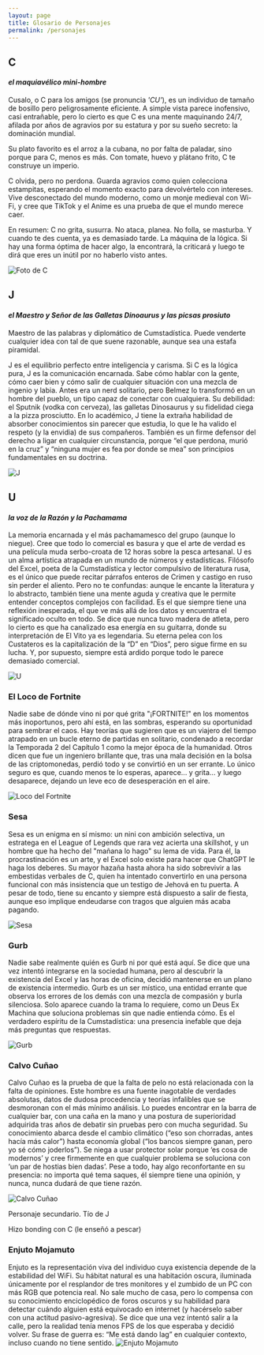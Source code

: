 ```yaml
---
layout: page
title: Glosario de Personajes
permalink: /personajes
---
```


## C

#### *el maquiavélico mini-hombre*

Cusalo, o C para los amigos (se pronuncia *'CU'*), es un individuo de tamaño de bosillo pero peligrosamente eficiente. A simple vista parece inofensivo, casi entrañable, pero lo cierto es que C es una mente maquinando 24/7, afilada por años de agravios por su estatura y por su sueño secreto: la dominación mundial.

Su plato favorito es el arroz a la cubana, no por falta de paladar, sino porque para C, menos es más. Con tomate, huevo y plátano frito, C te construye un imperio.

C olvida, pero no perdona. Guarda agravios como quien colecciona estampitas, esperando el momento exacto para devolvértelo con intereses. Vive desconectado del mundo moderno, como un monje medieval con Wi-Fi, y cree que TikTok y el Anime es una prueba de que el mundo merece caer.

En resumen: C no grita, susurra. No ataca, planea. No folla, se masturba. Y cuando te des cuenta, ya es demasiado tarde.
La máquina de la lógica. Si hay una forma óptima de hacer algo, la encontrará, la criticará y luego te dirá que eres un inútil por no haberlo visto antes.

![Foto de C](/assets/CUSA.jpg)

## J

#### *el Maestro y Señor de las Galletas Dinoaurus y las picsas prosiuto*

Maestro de las palabras y diplomático de Cumstadística. Puede venderte cualquier idea con tal de que suene razonable, aunque sea una estafa piramidal.

J es el equilibrio perfecto entre inteligencia y carisma. Si C es la lógica pura, J es la comunicación encarnada. Sabe cómo hablar con la gente, cómo caer bien y cómo salir de cualquier situación con una mezcla de ingenio y labia. Antes era un nerd solitario, pero Belmez lo transformó en un hombre del pueblo, un tipo capaz de conectar con cualquiera. Su debilidad: el Sputnik (vodka con cerveza), las galletas Dinosaurus y su fidelidad ciega a la pizza prosciutto. En lo académico, J tiene la extraña habilidad de absorber conocimientos sin parecer que estudia, lo que le ha valido el respeto (y la envidia) de sus compañeros. También es un firme defensor del derecho a ligar en cualquier circunstancia, porque “el que perdona, murió en la cruz” y “ninguna mujer es fea por donde se mea” son principios fundamentales en su doctrina.

![J](/assets/FOTO%20PAL%20LINKEDIN.jpg)

## U

#### *la voz de la Razón y la Pachamama*

La memoria encarnada y el más pachamamesco del grupo (aunque lo niegue). Cree que todo lo comercial es basura y que el arte de verdad es una película muda serbo-croata de 12 horas sobre la pesca artesanal.
U es un alma artística atrapada en un mundo de números y estadísticas. Filósofo del Excel, poeta de la Cumstadística y lector compulsivo de literatura rusa, es el único que puede recitar párrafos enteros de Crimen y castigo en ruso sin perder el aliento. Pero no te confundas: aunque le encante la literatura y lo abstracto, también tiene una mente aguda y creativa que le permite entender conceptos complejos con facilidad. Es el que siempre tiene una reflexión inesperada, el que ve más allá de los datos y encuentra el significado oculto en todo. Se dice que nunca tuvo madera de atleta, pero lo cierto es que ha canalizado esa energía en su guitarra, donde su interpretación de El Vito ya es legendaria. Su eterna pelea con los Custateros es la capitalización de la “D” en “Dios”, pero sigue firme en su lucha. Y, por supuesto, siempre está ardido porque todo le parece demasiado comercial.

![U](/assets/UGO.jpg)

### El Loco de Fortnite

Nadie sabe de dónde vino ni por qué grita "¡FORTNITE!" en los momentos más inoportunos, pero ahí está, en las sombras, esperando su oportunidad para sembrar el caos. Hay teorías que sugieren que es un viajero del tiempo atrapado en un bucle eterno de partidas en solitario, condenado a recordar la Temporada 2 del Capítulo 1 como la mejor época de la humanidad. Otros dicen que fue un ingeniero brillante que, tras una mala decisión en la bolsa de las criptomonedas, perdió todo y se convirtió en un ser errante. Lo único seguro es que, cuando menos te lo esperas, aparece... y grita... y luego desaparece, dejando un leve eco de desesperación en el aire.

![Loco del Fortnite](/assets/EL%20LOCO%20DEL%20FORNITE.jpg)

### Sesa

Sesa es un enigma en sí mismo: un nini con ambición selectiva, un estratega en el League of Legends que rara vez acierta una skillshot, y un hombre que ha hecho del "mañana lo hago" su lema de vida. Para él, la procrastinación es un arte, y el Excel solo existe para hacer que ChatGPT le haga los deberes. Su mayor hazaña hasta ahora ha sido sobrevivir a las embestidas verbales de C, quien ha intentado convertirlo en una persona funcional con más insistencia que un testigo de Jehová en tu puerta. A pesar de todo, tiene su encanto y siempre está dispuesto a salir de fiesta, aunque eso implique endeudarse con tragos que alguien más acaba pagando.

![Sesa](/assets/SESA.jpg)

### Gurb

Nadie sabe realmente quién es Gurb ni por qué está aquí. Se dice que una vez intentó integrarse en la sociedad humana, pero al descubrir la existencia del Excel y las horas de oficina, decidió mantenerse en un plano de existencia intermedio. Gurb es un ser místico, una entidad errante que observa los errores de los demás con una mezcla de compasión y burla silenciosa. Solo aparece cuando la trama lo requiere, como un Deus Ex Machina que soluciona problemas sin que nadie entienda cómo. Es el verdadero espíritu de la Cumstadística: una presencia inefable que deja más preguntas que respuestas.

![Gurb](/assets/GURB.jpg)

### Calvo Cuñao

Calvo Cuñao es la prueba de que la falta de pelo no está relacionada con la falta de opiniones. Este hombre es una fuente inagotable de verdades absolutas, datos de dudosa procedencia y teorías infalibles que se desmoronan con el más mínimo análisis. Lo puedes encontrar en la barra de cualquier bar, con una caña en la mano y una postura de superioridad adquirida tras años de debatir sin pruebas pero con mucha seguridad. Su conocimiento abarca desde el cambio climático (“eso son chorradas, antes hacía más calor”) hasta economía global (“los bancos siempre ganan, pero yo sé cómo joderlos”). Se niega a usar protector solar porque ‘es cosa de modernos’ y cree firmemente en que cualquier problema se soluciona con ‘un par de hostias bien dadas’. Pese a todo, hay algo reconfortante en su presencia: no importa qué tema saques, él siempre tiene una opinión, y nunca, nunca dudará de que tiene razón.

![Calvo Cuñao](assets/wolverine-calvo.jpg)

Personaje secundario. Tío de J

Hizo bonding con C (le enseñó a pescar)

### Enjuto Mojamuto

Enjuto es la representación viva del individuo cuya existencia depende de la estabilidad del WiFi. Su hábitat natural es una habitación oscura, iluminada únicamente por el resplandor de tres monitores y el zumbido de un PC con más RGB que potencia real. No sale mucho de casa, pero lo compensa con su conocimiento enciclopédico de foros oscuros y su habilidad para detectar cuándo alguien está equivocado en internet (y hacérselo saber con una actitud pasivo-agresiva). Se dice que una vez intentó salir a la calle, pero la realidad tenía menos FPS de los que esperaba y decidió volver. Su frase de guerra es: “Me está dando lag” en cualquier contexto, incluso cuando no tiene sentido.
![Enjuto Mojamuto](assets/enjuto-mojamuto.webp)
